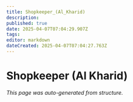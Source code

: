 ```yaml
---
title: Shopkeeper_(Al_Kharid)
description: 
published: true
date: 2025-04-07T07:04:29.907Z
tags: 
editor: markdown
dateCreated: 2025-04-07T07:04:27.763Z
---
```


# Shopkeeper (Al Kharid)

*This page was auto-generated from structure.*